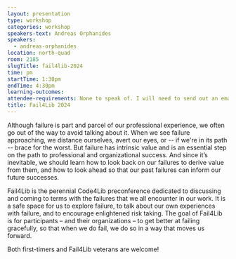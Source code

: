 ```yaml
---
layout: presentation
type: workshop
categories: workshop
speakers-text: Andreas Orphanides
speakers:
  - andreas-orphanides
location: north-quad
room: 2185
slugTitle: fail4lib-2024
time: pm
startTime: 1:30pm
endTime: 4:30pm
learning-outcomes:
attendee-requirements: None to speak of. I will need to send out an email to participants at least a couple weeks in advance (ideally) to solicit for lightning talks and to provide readings for case study discussions, though this doesn't preclude late registrants from participating.
title: Fail4Lib 2024
---
```

Although failure is part and parcel of our professional experience, we often go out of the way to avoid talking about it. When we see failure approaching, we distance ourselves, avert our eyes, or -- if we're in its path -- brace for the worst. But failure has intrinsic value and is an essential step on the path to professional and organizational success. And since it’s inevitable, we should learn how to look back on our failures to derive value from them, and how to look ahead so that our past failures can inform our future successes.

Fail4Lib is the perennial Code4Lib preconference dedicated to discussing and coming to terms with the failures that we all encounter in our work. It is a safe space for us to explore failure, to talk about our own experiences with failure, and to encourage enlightened risk taking. The goal of Fail4Lib is for participants – and their organizations – to get better at failing gracefully, so that when we do fail, we do so in a way that moves us forward.

Both first-timers and Fail4Lib veterans are welcome!
